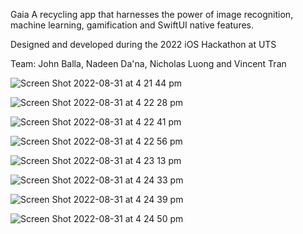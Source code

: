 Gaia
A recycling app that harnesses the power of image recognition, machine learning, gamification and SwiftUI native features.

Designed and developed during the 2022 iOS Hackathon at UTS

Team: John Balla, Nadeen Da'na, Nicholas Luong and Vincent Tran

![Screen Shot 2022-08-31 at 4 21 44 pm](https://user-images.githubusercontent.com/79553361/187609488-c39fb36e-ef96-40a8-bee6-7f2bd3d34d67.png)

![Screen Shot 2022-08-31 at 4 22 28 pm](https://user-images.githubusercontent.com/79553361/187609512-abae0224-e8c4-4c0a-9708-a7b7295e1f42.png)

![Screen Shot 2022-08-31 at 4 22 41 pm](https://user-images.githubusercontent.com/79553361/187609525-ec84fe84-59d5-4ef5-80aa-54707240ada5.png)

![Screen Shot 2022-08-31 at 4 22 56 pm](https://user-images.githubusercontent.com/79553361/187609540-b73c4664-8fc1-425d-be1d-494989c61966.png)

![Screen Shot 2022-08-31 at 4 23 13 pm](https://user-images.githubusercontent.com/79553361/187609550-d5dd473a-7c1c-4e49-bcca-7ad98382240b.png)

![Screen Shot 2022-08-31 at 4 24 33 pm](https://user-images.githubusercontent.com/79553361/187609681-3dd7d201-5de0-4079-acbf-c01d090dd425.png)

![Screen Shot 2022-08-31 at 4 24 39 pm](https://user-images.githubusercontent.com/79553361/187609697-b6ea682d-75b6-4121-a655-241719c7eb67.png)

![Screen Shot 2022-08-31 at 4 24 50 pm](https://user-images.githubusercontent.com/79553361/187609707-0f34b7f9-fd50-48a3-aefa-28846cdeeeb4.png)
